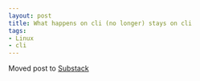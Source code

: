 ```yaml
---
layout: post
title: What happens on cli (no longer) stays on cli
tags:
- Linux
- cli
---
```


Moved post to [Substack](https://saurabhhirani.substack.com/p/what-happens-on-cli-no-longer-stays)
